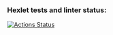 ### Hexlet tests and linter status:
[![Actions Status](https://github.com/lisaozerova/frontend-project-lvl2/workflows/hexlet-check/badge.svg)](https://github.com/lisaozerova/frontend-project-lvl2/actions)
